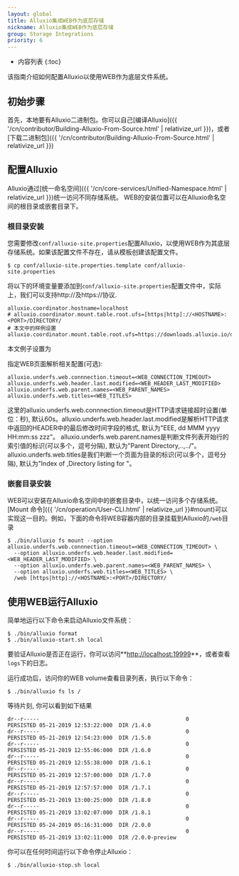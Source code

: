 ```yaml
---
layout: global
title: Alluxio集成WEB作为底层存储
nickname: Alluxio集成WEB作为底层存储
group: Storage Integrations
priority: 6
---
```


* 内容列表
{:toc}

该指南介绍如何配置Alluxio以使用WEB作为底层文件系统。

## 初始步骤

首先，本地要有Alluxio二进制包。你可以自己[编译Alluxio]({{ '/cn/contributor/Building-Alluxio-From-Source.html' | relativize_url }})，或者[下载二进制包]({{ '/cn/contributor/Building-Alluxio-From-Source.html' | relativize_url }})

## 配置Alluxio

Alluxio通过[统一命名空间]({{ '/cn/core-services/Unified-Namespace.html' | relativize_url }})统一访问不同存储系统。 WEB的安装位置可以在Alluxio命名空间的根目录或嵌套目录下。

### 根目录安装
您需要修改`conf/alluxio-site.properties`配置Alluxio，以使用WEB作为其底层存储系统。如果该配置文件不存在，请从模板创建该配置文件。

```console
$ cp conf/alluxio-site.properties.template conf/alluxio-site.properties
```

将以下的环境变量要添加到`conf/alluxio-site.properties`配置文件中，实际上，我们可以支持http://及https://协议.

```
alluxio.coordinator.hostname=localhost
# alluxio.coordinator.mount.table.root.ufs=[https|http]://<HOSTNAME>:<PORT>/DIRECTORY/
# 本文中的样例设置
alluxio.coordinator.mount.table.root.ufs=https://downloads.alluxio.io/downloads/files/
```

本文例子设置为

指定WEB页面解析相关配置(可选):
```
alluxio.underfs.web.connnection.timeout=<WEB_CONNECTION_TIMEOUT>
alluxio.underfs.web.header.last.modified=<WEB_HEADER_LAST_MODIFIED>
alluxio.underfs.web.parent.names=<WEB_PARENT_NAMES>
alluxio.underfs.web.titles=<WEB_TITLES>
```
这里的alluxio.underfs.web.connnection.timeout是HTTP请求链接超时设置(单位：秒), 默认60s。alluxio.underfs.web.header.last.modified是解析HTTP请求中返回的HEADER中的最后修改时间字段的格式, 默认为"EEE, dd MMM yyyy HH:mm:ss zzz"。 alluxio.underfs.web.parent.names是判断文件列表开始行的索引值的标识(可以多个，逗号分隔), 默认为"Parent Directory,..,../"。 alluxio.underfs.web.titles是我们判断一个页面为目录的标识(可以多个，逗号分隔), 默认为"Index of ,Directory listing for "。

### 嵌套目录安装

WEB可以安装在Alluxio命名空间中的嵌套目录中，以统一访问多个存储系统。 
[Mount 命令]({{ '/cn/operation/User-CLI.html' | relativize_url }}#mount)可以实现这一目的。例如，下面的命令将WEB容器内部的目录挂载到Alluxio的`/web`目录

```console
$ ./bin/alluxio fs mount --option alluxio.underfs.web.connnection.timeout=<WEB_CONNECTION_TIMEOUT> \
  --option alluxio.underfs.web.header.last.modified=<WEB_HEADER_LAST_MODIFIED> \
  --option alluxio.underfs.web.parent.names=<WEB_PARENT_NAMES> \
  --option alluxio.underfs.web.titles=<WEB_TITLES> \
  /web [https|http]://<HOSTNAME>:<PORT>/DIRECTORY/ 
```

## 使用WEB运行Alluxio

简单地运行以下命令来启动Alluxio文件系统：

```console
$ ./bin/alluxio format
$ ./bin/alluxio-start.sh local
```

要验证Alluxio是否正在运行，你可以访问**[http://localhost:19999](http://localhost:19999)**，或者查看`logs`下的日志。

运行成功后，访问你的WEB volume查看目录列表，执行以下命令：

```console
$ ./bin/alluxio fs ls /
```

等待片刻, 你可以看到如下结果

```
dr--r-----                                              0       PERSISTED 05-21-2019 12:53:22:000  DIR /1.4.0
dr--r-----                                              0       PERSISTED 05-21-2019 12:54:23:000  DIR /1.5.0
dr--r-----                                              0       PERSISTED 05-21-2019 12:55:06:000  DIR /1.6.0
dr--r-----                                              0       PERSISTED 05-21-2019 12:55:38:000  DIR /1.6.1
dr--r-----                                              0       PERSISTED 05-21-2019 12:57:00:000  DIR /1.7.0
dr--r-----                                              0       PERSISTED 05-21-2019 12:57:57:000  DIR /1.7.1
dr--r-----                                              0       PERSISTED 05-21-2019 13:00:25:000  DIR /1.8.0
dr--r-----                                              0       PERSISTED 05-21-2019 13:02:07:000  DIR /1.8.1
dr--r-----                                              0       PERSISTED 05-24-2019 05:16:31:000  DIR /2.0.0
dr--r-----                                              0       PERSISTED 05-21-2019 13:02:11:000  DIR /2.0.0-preview
```

你可以在任何时间运行以下命令停止Alluxio：

```console
$ ./bin/alluxio-stop.sh local
```
